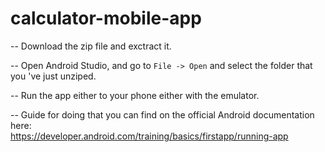 # calculator-mobile-app
-- Download the zip file and exctract it.

-- Open Android Studio, and go to <code>File -> Open</code> and select the folder that you 've just unziped.

-- Run the app either to your phone either with the emulator.

-- Guide for doing that you can find on the official Android documentation here: </br> https://developer.android.com/training/basics/firstapp/running-app
